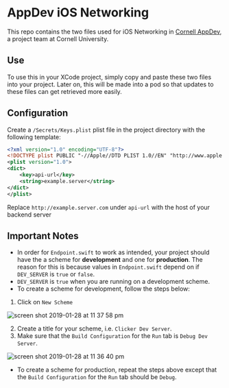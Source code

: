# AppDev iOS Networking 

This repo contains the two files used for iOS Networking in [Cornell AppDev](http://cornellappdev.com), a project team at Cornell University.

## Use
To use this in your XCode project, simply copy and paste these two files into your project. Later on, this will be made into a pod so that updates to these files can get retrieved more easily.

## Configuration
Create a `/Secrets/Keys.plist` plist file in the project directory with the following template:
```xml
<?xml version="1.0" encoding="UTF-8"?>
<!DOCTYPE plist PUBLIC "-//Apple//DTD PLIST 1.0//EN" "http://www.apple.com/DTDs/PropertyList-1.0.dtd">
<plist version="1.0">
<dict>
	<key>api-url</key>
	<string>example.server</string>
</dict>
</plist>
```
Replace `http://example.server.com` under `api-url` with the host of your backend server 

## Important Notes
  * In order for `Endpoint.swift` to work as intended, your project should have the a scheme for **development** and one for **production**. The reason for this is because values in `Endpoint.swift` depend on if `DEV_SERVER` is `true` or `false`. 
  * `DEV_SERVER` is `true` when you are running on a development scheme.
  * To create a scheme for development, follow the steps below:
  1. Click on `New Scheme`
  
  ![screen shot 2019-01-28 at 11 37 58 pm](https://user-images.githubusercontent.com/26048121/51884811-d9d0a500-2356-11e9-954a-5e4e83fb35bb.png)
  
  2. Create a title for your scheme, i.e. `Clicker Dev Server`.
  3. Make sure that the `Build Configuration` for the `Run` tab is `Debug Dev Server`.
  
  ![screen shot 2019-01-28 at 11 36 40 pm](https://user-images.githubusercontent.com/26048121/51884832-e81ec100-2356-11e9-89d0-c12b19545769.png)
  
  * To create a scheme for production, repeat the steps above except that the `Build Configuration` for the `Run` tab should be `Debug`.
